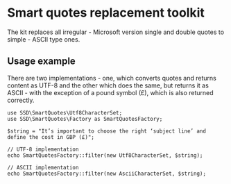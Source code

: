 # Smart quotes replacement toolkit

The kit replaces all irregular - Microsoft version single and double quotes to simple - ASCII type ones.

## Usage example

There are two implementations - one, which converts quotes and returns content as UTF-8 and the other which does the same, but returns it as ASCII - with the exception of a pound symbol (£), which is also returned correctly.

```
use SSD\SmartQuotes\Utf8CharacterSet;
use SSD\SmartQuotes\Factory as SmartQuotesFactory;

$string = "It’s important to choose the right ‘subject line’ and define the cost in GBP (£)";

// UTF-8 implementation
echo SmartQuotesFactory::filter(new Utf8CharacterSet, $string);

// ASCII implementation
echo SmartQuotesFactory::filter(new AsciiCharacterSet, $string);
```